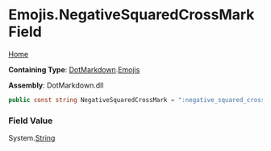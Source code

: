 # Emojis\.NegativeSquaredCrossMark Field

[Home](../../../README.md)

**Containing Type**: [DotMarkdown](../../README.md)\.[Emojis](../README.md)

**Assembly**: DotMarkdown\.dll

```csharp
public const string NegativeSquaredCrossMark = ":negative_squared_cross_mark:"
```

### Field Value

System\.[String](https://docs.microsoft.com/en-us/dotnet/api/system.string)